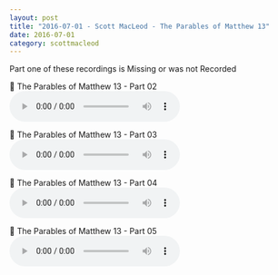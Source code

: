 ```yaml
---
layout: post
title: "2016-07-01 - Scott MacLeod - The Parables of Matthew 13"
date: 2016-07-01
category: scottmacleod
---
```


Part one of these recordings is Missing or was not Recorded <br>

<p>
🎵 The Parables of Matthew 13 - Part 02 <br>
<audio controls>
  <source src="https://archive.org/download/scott-macleod-ministry-messages_202508/2016-07-01%20-%20Scott%20MacLeod%20-%20The%20Parables%20of%20Matthew%2013/Amherst02-Matt13-pt2.mp3" type="audio/mpeg">
  Your browser does not support the audio element.
</audio>
</p>
<p>
🎵 The Parables of Matthew 13 - Part 03 <br>
<audio controls>
  <source src="https://archive.org/download/scott-macleod-ministry-messages_202508/2016-07-01%20-%20Scott%20MacLeod%20-%20The%20Parables%20of%20Matthew%2013/Amherst03-Matt13-pt3.mp3" type="audio/mpeg">
  Your browser does not support the audio element.
</audio>
</p>
<p>
🎵 The Parables of Matthew 13 - Part 04 <br>
<audio controls>
  <source src="https://archive.org/download/scott-macleod-ministry-messages_202508/2016-07-01%20-%20Scott%20MacLeod%20-%20The%20Parables%20of%20Matthew%2013/Amherst04-Matt13-pt4.mp3" type="audio/mpeg">
  Your browser does not support the audio element.
</audio>
</p>
<p>
🎵 The Parables of Matthew 13 - Part 05 <br>
<audio controls>
  <source src="https://archive.org/download/scott-macleod-ministry-messages_202508/2016-07-01%20-%20Scott%20MacLeod%20-%20The%20Parables%20of%20Matthew%2013/Amherst05-Matt13-pt5.mp3" type="audio/mpeg">
  Your browser does not support the audio element.
</audio>
</p>
